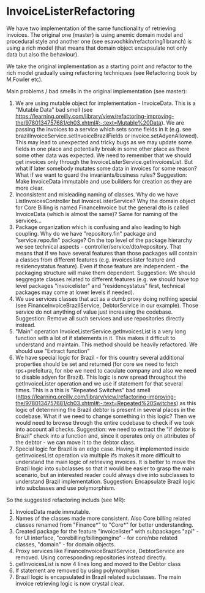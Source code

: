 # InvoiceListerRefactoring
We have two implementation of the same functionality of retrieving invoices. The original one (master) is using anemic domain model and procedural style and another one (see esavochkin/refactoring1 branch) 
is using a rich model (that means that domain object encapsulate not only data but also the behaviour). 

We take the original implementation as a starting point and refactor to the rich model gradually using refactoring techniques (see Refactoring book by M.Fowler etc).

Main problems / bad smells in the original implementation (see master):
1. We are using mutable object for implementation - InvoiceData. This is a "Mutable Data" bad smell
(see https://learning.oreilly.com/library/view/refactoring-improving-the/9780134757681/ch03.xhtml#:-:text=Mutable%20Data).
We are passing the invoices to a service which sets some fields in it (e.g. see brazilInvoiceService.setInvoiceBrazilFields or invoice.setAdyenAllowed).
This may lead to unexpected and tricky bugs as we may update some fields in one place
and potentially break in some other place as there some other data was expected.
We need to remember that we should get invoices only through the InvoiceListerService.getInvoicesList. But what if
later somebody mutates some data in invoices for some reason? What if we want to guard the invariants/business rules?
Suggestion: Make InvoiceData immutable and use builders for creation as they are more clear.
2. Inconsistent and misleading naming of classes. Why do we have ListInvoicesController but InvoiceListerService? Why the domain object for Core Billing 
is named FinanceInvoice but the general dto is called InvoiceData (which is almost the same)? Same for naming of the services...
3. Package organization which is confusing and also leading to high coupling. Why do we have "repository.fin" package and "service.repo.fin" package? 
On the top level of the package hierarchy we see technical aspects - controller/service/dto/repository. That means that if we have several features than
those packages will contain a classes from different features (e.g. invoiceslister feature and residencystatus feature). 
Even if those feature are independent - the packaging structure will make them dependent.
Suggestion: We should seggregate classes related to different features (e.g. we should have top level packages "invoicelister" and "residencystatus" first, technical packages
may come at lower levels if needed).
4. We use services classes that act as a dumb proxy doing nothing special (see FinanceInvoiceBrazilService, DebtorService in our example). 
Those service do not anything of value just increasing the codebase.
Suggestion: Remove all such services and use repositories directly instead.
5. "Main" operation InvoiceListerService.getInvoicesList is a very long function with a lot of if statements in it. This makes it difficult to understand and
maintain. This method should be heavily refactored. We should use "Extract function"
6. We have special logic for Brazil - for this country several additional properties should be set and returned (for core we need to fetch rps+prefeitura, for nbe we need to caculate company 
and also we need to disable adyen for Brazil). This logic is now spread throughout the getInvoiceLister operation
and we use if statement for that several times. This is a this is "Repeated Switches" bad smell 
(https://learning.oreilly.com/library/view/refactoring-improving-the/9780134757681/ch03.xhtml#:-:text=Repeated%20Switches) as this logic of determining the Brazil 
debtor is present in several places in the codebase. What if we need to change something in this logic? Then we would need to browse through the entire codebase to 
check if we took into account all checks. 
Suggestion: we need to extract the "if debtor is Brazil" check into a function and, since it operates only on attributes of the debtor - we can move it to the debtor class.
7. Special logic for Brazil is an edge case. Having it implemented inside getInvoicesList operation via multiple ifs makes it more difficult to understand the main logic
of retrieving invoices. It is better to move the Brazil logic into subclasses so that it would be easier to grasp the main scenario, but an interested reader could always
dive into subclasses to understand Brazil implementation.
Suggestion: Encapsulate Brazil logic into subclasses and use polymorphism.

So the suggested refactoring includs (see MR):
1. InvoiceData made immutable.
2. Names of the classes made more consistent. Also Core billing related classes renamed from "Finance*" to "Core*" for better understanding.
3. Created package for the feature "invoicelister" with subpackages "api" - for UI interface, "corebilling/billingengine" - for core/nbe related classes, "domain" - for domain objects.
4. Proxy services like FinanceInvoiceBrazilService, DebtorService are removed. Using corresponding repositories instead directly.
5. getInvoicesList is now 4 lines long and moved to the Debtor class
6. If statement are removed by using polymorphism
7. Brazil logic is encapsulated in Brazil related subclasses. The main invoice retrieving logic is now crystal clear.
